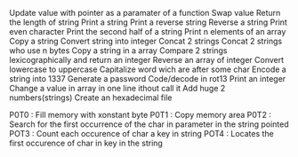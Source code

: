 Update value with pointer as a paramater of a function
Swap value
Return the length of string
Print a string
Print a reverse string
Reverse a string
Print even character
Print the second half of a string
Print n elements of an array
Copy a string
Convert string into integer
Concat 2 strings
Concat 2 strings who use n bytes
Copy a string in a array
Compare 2 strings lexicographically and return an integer 
Reverse an array of integer
Convert lowercase to uppercase
Capitalize word wich are after some char
Encode a string into 1337
Generate a password
Code/decode in rot13
Print an integer
Change a value in array in one line ithout call it
Add huge 2 numbers(strings)
Create an hexadecimal file

P0T0 : Fill memory with xonstant byte
P0T1 : Copy memory area
P0T2 : Search for the first occurrence of the char in parameter in the string pointed
POT3 : Count each occurence of char a key in string
POT4 : Locates the first occurence of char in key in the string
